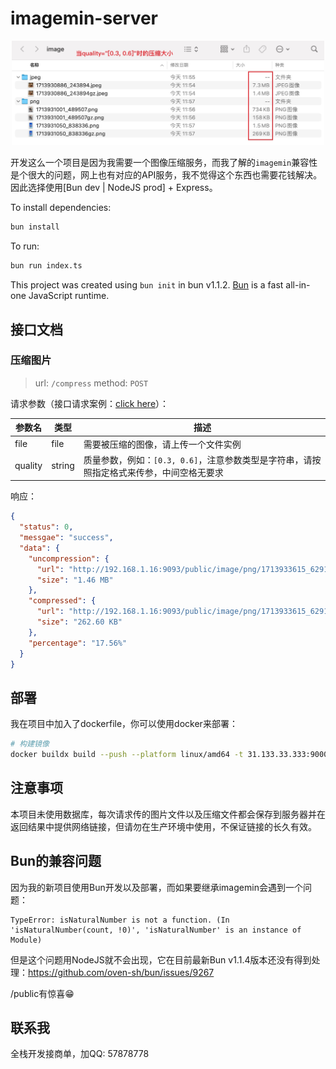 # imagemin-server

<p align="center" ><img src="./src/image/test-compresse-size.jpg" width="500" /></p>

开发这么一个项目是因为我需要一个图像压缩服务，而我了解的`imagemin`兼容性是个很大的问题，网上也有对应的API服务，我不觉得这个东西也需要花钱解决。因此选择使用[Bun dev | NodeJS prod] + Express。

To install dependencies:

```bash
bun install
```

To run:

```bash
bun run index.ts
```

This project was created using `bun init` in bun v1.1.2. [Bun](https://bun.sh) is a fast all-in-one JavaScript runtime.

## 接口文档

### 压缩图片
> url: `/compress`
> method: `POST`

请求参数（接口请求案例：[click here](./src/md/request.md)）：

| 参数名 | 类型 | 描述 |
| ----------- | ----------- | ----------- |
| file        | file        | 需要被压缩的图像，请上传一个文件实例 |
| quality     | string      | 质量参数，例如：`[0.3, 0.6]`，注意参数类型是字符串，请按照指定格式来传参，中间空格无要求 |

响应：
```json
{
  "status": 0,
  "messgae": "success",
  "data": {
    "uncompression": {
      "url": "http://192.168.1.16:9093/public/image/png/1713933615_629111.png",
      "size": "1.46 MB"
    },
    "compressed": {
      "url": "http://192.168.1.16:9093/public/image/png/1713933615_629111gz.png",
      "size": "262.60 KB"
    },
    "percentage": "17.56%"
  }
}
```



## 部署

我在项目中加入了dockerfile，你可以使用docker来部署：

```bash
# 构建镜像
docker buildx build --push --platform linux/amd64 -t 31.133.33.333:9000/imagemin-server .
```

## 注意事项
本项目未使用数据库，每次请求传的图片文件以及压缩文件都会保存到服务器并在返回结果中提供网络链接，但请勿在生产环境中使用，不保证链接的长久有效。

## Bun的兼容问题
因为我的新项目使用Bun开发以及部署，而如果要继承imagemin会遇到一个问题：
```
TypeError: isNaturalNumber is not a function. (In 'isNaturalNumber(count, !0)', 'isNaturalNumber' is an instance of Module)
```

但是这个问题用NodeJS就不会出现，它在目前最新Bun v1.1.4版本还没有得到处理：https://github.com/oven-sh/bun/issues/9267


/public有惊喜😁

## 联系我
全栈开发接商单，加QQ: 57878778
